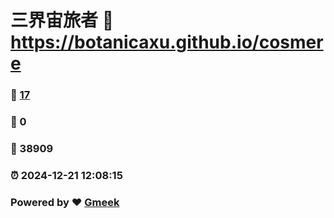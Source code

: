 # 三界宙旅者 :link: https://botanicaxu.github.io/cosmere 
### :page_facing_up: [17](https://botanicaxu.github.io/cosmere/tag.html) 
### :speech_balloon: 0 
### :hibiscus: 38909 
### :alarm_clock: 2024-12-21 12:08:15 
### Powered by :heart: [Gmeek](https://github.com/Meekdai/Gmeek)
